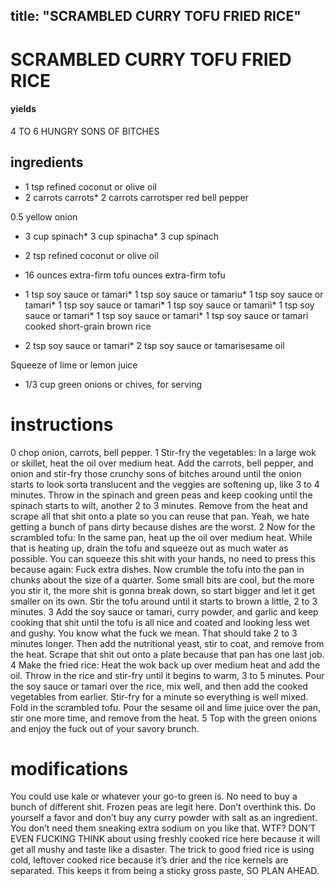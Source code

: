

	
title: "SCRAMBLED CURRY TOFU FRIED RICE"
---
# SCRAMBLED CURRY TOFU FRIED RICE
#### yields
4 TO 6 HUNGRY SONS OF BITCHES
## ingredients
* 1 tsp refined coconut or olive oil
* 2 carrots carrots* 2 carrots carrotsper red bell pepper

0.5 yellow onion
* 3 cup spinach* 3 cup spinacha* 3 cup spinach
* 2 tsp refined coconut or olive oil

* 16 ounces extra-firm tofu ounces extra-firm tofu
* 1 tsp soy sauce or tamari* 1 tsp soy sauce or tamariu* 1 tsp soy sauce or tamari* 1 tsp soy sauce or tamari* 1 tsp soy sauce or tamarii* 1 tsp soy sauce or tamari* 1 tsp soy sauce or tamari* 1 tsp soy sauce or tamari cooked short-grain brown rice

* 2 tsp soy sauce or tamari* 2 tsp soy sauce or tamarisesame oil

Squeeze of lime or lemon juice
* 1/3 cup green onions or chives, for serving

# instructions
0 chop onion, carrots, bell pepper.
1 Stir-fry the vegetables: In a large wok or skillet, heat the oil over medium heat. Add the carrots, bell pepper, and onion and stir-fry those crunchy sons of bitches around until the onion starts to look sorta translucent and the veggies are softening up, like 3 to 4 minutes. Throw in the spinach and green peas and keep cooking until the spinach starts to wilt, another 2 to 3 minutes. Remove from the heat and scrape all that shit onto a plate so you can reuse that pan. Yeah, we hate getting a bunch of pans dirty because dishes are the worst.
2 Now for the scrambled tofu: In the same pan, heat up the oil over medium heat. While that is heating up, drain the tofu and squeeze out as much water as possible. You can squeeze this shit with your hands, no need to press this because again: Fuck extra dishes. Now crumble the tofu into the pan in chunks about the size of a quarter. Some small bits are cool, but the more you stir it, the more shit is gonna break down, so start bigger and let it get smaller on its own. Stir the tofu around until it starts to brown a little, 2 to 3 minutes.
3 Add the soy sauce or tamari, curry powder, and garlic and keep cooking that shit until the tofu is all nice and coated and looking less wet and gushy. You know what the fuck we mean. That should take 2 to 3 minutes longer. Then add the nutritional yeast, stir to coat, and remove from the heat. Scrape that shit out onto a plate because that pan has one last job.
4 Make the fried rice: Heat the wok back up over medium heat and add the oil. Throw in the rice and stir-fry until it begins to warm, 3 to 5 minutes. Pour the soy sauce or tamari over the rice, mix well, and then add the cooked vegetables from earlier. Stir-fry for a minute so everything is well mixed. Fold in the scrambled tofu. Pour the sesame oil and lime juice over the pan, stir one more time, and remove from the heat.
5 Top with the green onions and enjoy the fuck out of your savory brunch.

# modifications

You could use kale or whatever your go-to green is. No need to buy a bunch of different shit.
 Frozen peas are legit here. Don’t overthink this.
 Do yourself a favor and don’t buy any curry powder with salt as an ingredient. You don’t need them sneaking extra sodium on you like that.
 WTF?
DON’T EVEN FUCKING THINK about using freshly cooked rice here because it will get all mushy and taste like a disaster. The trick to good fried rice is using cold, leftover cooked rice because it’s drier and the rice kernels are separated. This keeps it from being a sticky gross paste, SO PLAN AHEAD.
	

